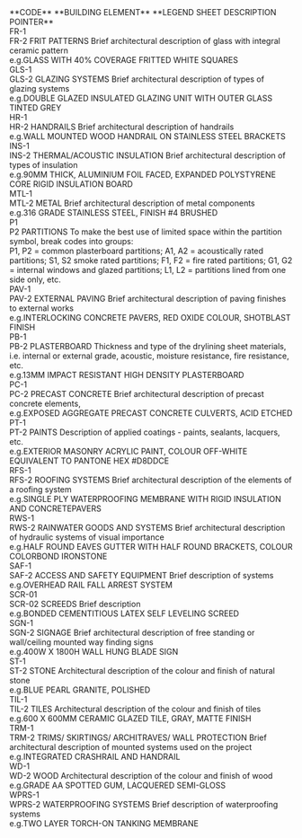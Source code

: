 <div class="cart-philosophies-grid-wrapper" markdown="1">
<span  class="cart-philosophies-grid-codes-one-of-three">**CODE**</span>
<span  class="cart-philosophies-grid-codes-two-of-three">**BUILDING ELEMENT**</span>
<span  class="cart-philosophies-grid-codes-three-of-three">**LEGEND SHEET DESCRIPTION POINTER**</span>
</div>

<div class="cart-philosophies-grid-wrapper" markdown="1">
<span  class="cart-philosophies-grid-codes-one-of-three">FR-1<br>FR-2</span>
<span  class="cart-philosophies-grid-codes-two-of-three">FRIT PATTERNS</span>
<span  class="cart-philosophies-grid-codes-three-of-three">Brief architectural description of glass with integral ceramic pattern<br>e.g.GLASS WITH 40% COVERAGE FRITTED WHITE SQUARES</span>
</div>

<div class="cart-philosophies-grid-wrapper" markdown="1">
<span  class="cart-philosophies-grid-codes-one-of-three">GLS-1<br>GLS-2</span>
<span  class="cart-philosophies-grid-codes-two-of-three">GLAZING SYSTEMS</span>
<span  class="cart-philosophies-grid-codes-three-of-three">Brief architectural description of types of glazing systems<br>e.g.DOUBLE GLAZED INSULATED GLAZING UNIT WITH OUTER GLASS TINTED GREY</span>
</div>

<div class="cart-philosophies-grid-wrapper" markdown="1">
<span  class="cart-philosophies-grid-codes-one-of-three">HR-1<br>HR-2</span>
<span  class="cart-philosophies-grid-codes-two-of-three">HANDRAILS</span>
<span  class="cart-philosophies-grid-codes-three-of-three">Brief architectural description of handrails<br>e.g.WALL MOUNTED WOOD HANDRAIL ON STAINLESS STEEL BRACKETS</span>
</div>

<div class="cart-philosophies-grid-wrapper" markdown="1">
<span  class="cart-philosophies-grid-codes-one-of-three">INS-1<br>INS-2</span>
<span  class="cart-philosophies-grid-codes-two-of-three">THERMAL/ACOUSTIC INSULATION</span>
<span  class="cart-philosophies-grid-codes-three-of-three">Brief architectural description of types of insulation<br>e.g.90MM THICK, ALUMINIUM FOIL FACED, EXPANDED POLYSTYRENE CORE RIGID INSULATION BOARD</span>
</div>

<div class="cart-philosophies-grid-wrapper" markdown="1">
<span  class="cart-philosophies-grid-codes-one-of-three">MTL-1<br>MTL-2</span>
<span  class="cart-philosophies-grid-codes-two-of-three">METAL</span>
<span  class="cart-philosophies-grid-codes-three-of-three">Brief architectural description of metal components<br>e.g.316 GRADE STAINLESS STEEL, FINISH #4 BRUSHED</span>
</div>

<div class="cart-philosophies-grid-wrapper" markdown="1">
<span  class="cart-philosophies-grid-codes-one-of-three">P1<br>P2</span>
<span  class="cart-philosophies-grid-codes-two-of-three">PARTITIONS</span>
<span  class="cart-philosophies-grid-codes-three-of-three">To make the best use of limited space within the partition symbol, break codes into groups:<br>P1, P2 = common plasterboard partitions; A1, A2 = acoustically rated partitions; S1, S2 smoke rated partitions; F1, F2 = fire rated partitions; G1, G2 = internal windows and glazed partitions; L1, L2 = partitions lined from one side only, etc.</span>
</div>

<div class="cart-philosophies-grid-wrapper" markdown="1">
<span  class="cart-philosophies-grid-codes-one-of-three">PAV-1<br>PAV-2</span>
<span  class="cart-philosophies-grid-codes-two-of-three">EXTERNAL PAVING</span>
<span  class="cart-philosophies-grid-codes-three-of-three">Brief architectural description of paving finishes to external works<br>e.g.INTERLOCKING CONCRETE PAVERS, RED OXIDE COLOUR, SHOTBLAST FINISH</span>
</div>

<div class="cart-philosophies-grid-wrapper" markdown="1">
<span  class="cart-philosophies-grid-codes-one-of-three">PB-1<br>PB-2</span>
<span  class="cart-philosophies-grid-codes-two-of-three">PLASTERBOARD</span>
<span  class="cart-philosophies-grid-codes-three-of-three">Thickness and type of the drylining sheet materials, i.e. internal or external grade, acoustic, moisture resistance, fire resistance, etc.<br>e.g.13MM IMPACT RESISTANT HIGH DENSITY PLASTERBOARD</span>
</div>

<div class="cart-philosophies-grid-wrapper" markdown="1">
<span  class="cart-philosophies-grid-codes-one-of-three">PC-1<br>PC-2</span>
<span  class="cart-philosophies-grid-codes-two-of-three">PRECAST CONCRETE</span>
<span  class="cart-philosophies-grid-codes-three-of-three">Brief architectural description of precast concrete elements,<br>e.g.EXPOSED AGGREGATE PRECAST CONCRETE CULVERTS, ACID ETCHED</span>
</div>

<div class="cart-philosophies-grid-wrapper" markdown="1">
<span  class="cart-philosophies-grid-codes-one-of-three">PT-1<br>PT-2</span>
<span  class="cart-philosophies-grid-codes-two-of-three">PAINTS</span>
<span  class="cart-philosophies-grid-codes-three-of-three">Description of applied coatings - paints, sealants, lacquers, etc.<br>e.g.EXTERIOR MASONRY ACRYLIC PAINT, COLOUR OFF-WHITE EQUIVALENT TO PANTONE HEX #D8DDCE</span>
</div>

<div class="cart-philosophies-grid-wrapper" markdown="1">
<span  class="cart-philosophies-grid-codes-one-of-three">RFS-1<br>RFS-2</span>
<span  class="cart-philosophies-grid-codes-two-of-three">ROOFING SYSTEMS</span>
<span  class="cart-philosophies-grid-codes-three-of-three">Brief architectural description of the elements of a roofing system<br>e.g.SINGLE PLY WATERPROOFING MEMBRANE WITH RIGID INSULATION AND CONCRETEPAVERS</span>
</div>

<div class="cart-philosophies-grid-wrapper" markdown="1">
<span  class="cart-philosophies-grid-codes-one-of-three">RWS-1<br>RWS-2</span>
<span  class="cart-philosophies-grid-codes-two-of-three">RAINWATER GOODS AND SYSTEMS</span>
<span  class="cart-philosophies-grid-codes-three-of-three">Brief architectural description of hydraulic systems of visual importance<br>e.g.HALF ROUND EAVES GUTTER WITH HALF ROUND BRACKETS, COLOUR COLORBOND IRONSTONE</span>
</div>

<div class="cart-philosophies-grid-wrapper" markdown="1">
<span  class="cart-philosophies-grid-codes-one-of-three">SAF-1<br>SAF-2</span>
<span  class="cart-philosophies-grid-codes-two-of-three">ACCESS AND SAFETY EQUIPMENT</span>
<span  class="cart-philosophies-grid-codes-three-of-three">Brief description of systems<br>e.g.OVERHEAD RAIL FALL ARREST SYSTEM</span>
</div>

<div class="cart-philosophies-grid-wrapper" markdown="1">
<span  class="cart-philosophies-grid-codes-one-of-three">SCR-01<br>SCR-02</span>
<span  class="cart-philosophies-grid-codes-two-of-three">SCREEDS</span>
<span  class="cart-philosophies-grid-codes-three-of-three">Brief description<br>e.g.BONDED CEMENTITIOUS LATEX SELF LEVELING SCREED</span>
</div>

<div class="cart-philosophies-grid-wrapper" markdown="1">
<span  class="cart-philosophies-grid-codes-one-of-three">SGN-1<br>SGN-2</span>
<span  class="cart-philosophies-grid-codes-two-of-three">SIGNAGE</span>
<span  class="cart-philosophies-grid-codes-three-of-three">Brief architectural description of free standing or wall/ceiling mounted way finding signs<br>e.g.400W X 1800H WALL HUNG BLADE SIGN</span>
</div>

<div class="cart-philosophies-grid-wrapper" markdown="1">
<span  class="cart-philosophies-grid-codes-one-of-three">ST-1<br>ST-2</span>
<span  class="cart-philosophies-grid-codes-two-of-three">STONE</span>
<span  class="cart-philosophies-grid-codes-three-of-three">Architectural description of the colour and finish of natural stone<br>e.g.BLUE PEARL GRANITE, POLISHED</span>
</div>

<div class="cart-philosophies-grid-wrapper" markdown="1">
<span  class="cart-philosophies-grid-codes-one-of-three">TIL-1<br>TIL-2</span>
<span  class="cart-philosophies-grid-codes-two-of-three">TILES</span>
<span  class="cart-philosophies-grid-codes-three-of-three">Architectural description of the colour and finish of tiles<br>e.g.600 X 600MM CERAMIC GLAZED TILE, GRAY, MATTE FINISH</span>
</div>

<div class="cart-philosophies-grid-wrapper" markdown="1">
<span  class="cart-philosophies-grid-codes-one-of-three">TRM-1<br>TRM-2</span>
<span  class="cart-philosophies-grid-codes-two-of-three">TRIMS/ SKIRTINGS/ ARCHITRAVES/ WALL PROTECTION</span>
<span  class="cart-philosophies-grid-codes-three-of-three">Brief architectural description of mounted systems used on the project<br>e.g.INTEGRATED CRASHRAIL AND HANDRAIL</span>
</div>

<div class="cart-philosophies-grid-wrapper" markdown="1">
<span  class="cart-philosophies-grid-codes-one-of-three">WD-1<br>WD-2</span>
<span  class="cart-philosophies-grid-codes-two-of-three">WOOD</span>
<span  class="cart-philosophies-grid-codes-three-of-three">Architectural description of the colour and finish of wood<br>e.g.GRADE AA SPOTTED GUM, LACQUERED SEMI-GLOSS</span>
</div>

<div class="cart-philosophies-grid-wrapper" markdown="1">
<span  class="cart-philosophies-grid-codes-one-of-three">WPRS-1<br>WPRS-2</span>
<span  class="cart-philosophies-grid-codes-two-of-three">WATERPROOFING SYSTEMS</span>
<span  class="cart-philosophies-grid-codes-three-of-three" style="border-bottom: 0px;">Brief description of waterproofing systems<br>e.g.TWO LAYER TORCH-ON TANKING MEMBRANE</span>
</div>
